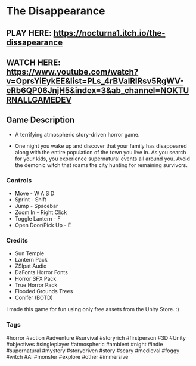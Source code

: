 # The Disappearance

## PLAY HERE: https://nocturna1.itch.io/the-dissapearance

## WATCH HERE: <https://www.youtube.com/watch?v=OprsYiEykEE&list=PLs_4rBValRlRsv5RgWV-eRb6QP06JnjH5&index=3&ab_channel=NOKTURNALLGAMEDEV>

## Game Description  

* A terrifying atmospheric story-driven horror game.

* One night you wake up and discover that your family has disappeared along with the entire population of the town you live in. As you search for your kids, you experience supernatural events all around you. Avoid the demonic witch that roams the city hunting for remaining survivors.

### Controls

* Move - W A S D
* Sprint - Shift
* Jump - Spacebar
* Zoom In - Right Click
* Toggle Lantern - F
* Open Door/Pick Up - E

### Credits

* Sun Temple 
* Lantern Pack
* ZSlpat Audio
* DaFonts Horror Fonts
* Horror SFX Pack
* True Horror Pack
* Flooded Grounds Trees
* Conifer (BOTD)

I made this game for fun using only free assets from the Unity Store. :)

### Tags

#horror #action #adventure #survival #storyrich #firstperson #3D #Unity #objectives #singleplayer #atmospheric #ambient #night #indie  #supernatural #mystery #storydriven #story #scary #medieval #foggy #witch #Ai #monster #explore #other #immersive
